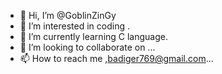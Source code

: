 - 👋 Hi, I’m @GoblinZinGy
- 👀 I’m interested in coding .
- 🌱 I’m currently learning C language.
- 💞️ I’m looking to collaborate on ...
- 📫 How to reach me ,badiger769@gmail.com...

<!---
GoblinZinGy/GoblinZinGy is a ✨ special ✨ repository because its `README.md` (this file) appears on your GitHub profile.
You can click the Preview link to take a look at your changes.
--->

